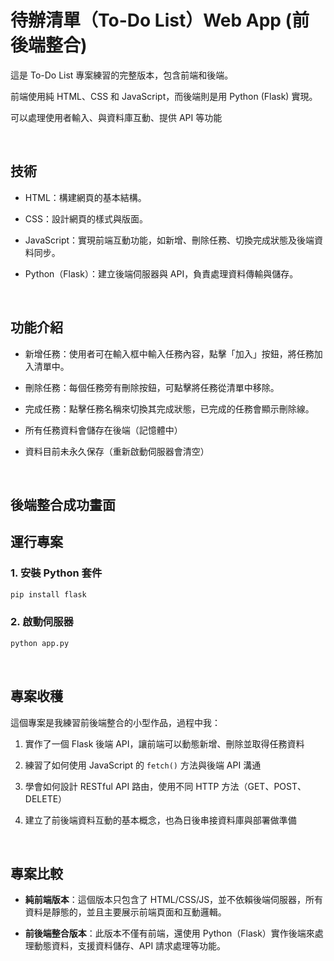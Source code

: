 # **待辦清單（To-Do List）Web App (前後端整合)**

這是 To-Do List 專案練習的完整版本，包含前端和後端。

前端使用純 HTML、CSS 和 JavaScript，而後端則是用 Python (Flask) 實現。

可以處理使用者輸入、與資料庫互動、提供 API 等功能

<br>

##  技術

-  HTML：構建網頁的基本結構。
  
-  CSS：設計網頁的樣式與版面。
  
-  JavaScript：實現前端互動功能，如新增、刪除任務、切換完成狀態及後端資料同步。
  
-  Python（Flask）：建立後端伺服器與 API，負責處理資料傳輸與儲存。

<br>

##  功能介紹

-  新增任務：使用者可在輸入框中輸入任務內容，點擊「加入」按鈕，將任務加入清單中。
  
-  刪除任務：每個任務旁有刪除按鈕，可點擊將任務從清單中移除。
  
-  完成任務：點擊任務名稱來切換其完成狀態，已完成的任務會顯示刪除線。
  
-  所有任務資料會儲存在後端（記憶體中）
  
-  資料目前未永久保存（重新啟動伺服器會清空）

<br>

## 後端整合成功畫面

##  運行專案

### 1. 安裝 Python 套件

```bash
pip install flask
```

### 2. 啟動伺服器

```bash
python app.py
```

<br>

##  專案收穫

這個專案是我練習前後端整合的小型作品，過程中我：

1. 實作了一個 Flask 後端 API，讓前端可以動態新增、刪除並取得任務資料
  
2. 練習了如何使用 JavaScript 的 `fetch()` 方法與後端 API 溝通
  
3. 學會如何設計 RESTful API 路由，使用不同 HTTP 方法（GET、POST、DELETE）
  
4. 建立了前後端資料互動的基本概念，也為日後串接資料庫與部署做準備

<br>

##  專案比較

- **純前端版本**：這個版本只包含了 HTML/CSS/JS，並不依賴後端伺服器，所有資料是靜態的，並且主要展示前端頁面和互動邏輯。
  
- **前後端整合版本**：此版本不僅有前端，還使用 Python（Flask）實作後端來處理動態資料，支援資料儲存、API 請求處理等功能。
